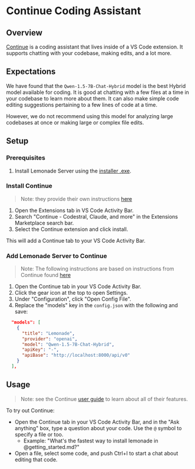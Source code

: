 # Continue Coding Assistant

## Overview

[Continue](https://www.continue.dev/) is a coding assistant that lives inside of a VS Code extension. It supports chatting with your codebase, making edits, and a lot more.

## Expectations

We have found that the `Qwen-1.5-7B-Chat-Hybrid` model is the best Hybrid model available for coding. It is good at chatting with a few files at a time in your codebase to learn more about them. It can also make simple code editing suggestions pertaining to a few lines of code at a time.

However, we do not recommend using this model for analyzing large codebases at once or making large or complex file edits.

## Setup

### Prerequisites

1. Install Lemonade Server using the [installer .exe](https://github.com/onnx/turnkeyml/blob/main/docs/lemonade/lemonade_server_exe.md#lemonade-server-installer).

### Install Continue

> Note: they provide their own instructions [here](https://marketplace.visualstudio.com/items?itemName=Continue.continue)

1. Open the Extensions tab in VS Code Activity Bar.
1. Search "Continue - Codestral, Claude, and more" in the Extensions Marketplace search bar.
1. Select the Continue extension and click install.

This will add a Continue tab to your VS Code Activity Bar.

### Add Lemonade Server to Continue

> Note: The following instructions are based on instructions from Continue found [here](https://docs.continue.dev/customize/model-providers/openai#openai-compatible-servers--apis) 

1. Open the Continue tab in your VS Code Activity Bar.
1. Click the gear icon at the top to open Settings.
1. Under "Configuration", click "Open Config File".
1. Replace the "models" key in the `config.json` with the following and save:

```json
  "models": [
    {
      "title": "Lemonade", 
      "provider": "openai",
      "model": "Qwen-1.5-7B-Chat-Hybrid",
      "apiKey": "-",
      "apiBase": "http://localhost:8000/api/v0"
    }
  ],
```

## Usage

> Note: see the Continue [user guide](https://docs.continue.dev/) to learn about all of their features.

To try out Continue:
- Open the Continue tab in your VS Code Activity Bar, and in the "Ask anything" box, type a question about your code. Use the `@` symbol to specify a file or too.
  - Example: "What's the fastest way to install lemonade in @getting_started.md?"
- Open a file, select some code, and push Ctrl+I to start a chat about editing that code.
